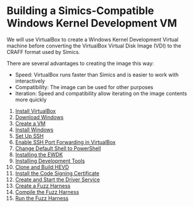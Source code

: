 # Building a Simics-Compatible Windows Kernel Development VM

We will use VirtualBox to create a Windows Kernel Development Virtual machine
before converting the VirtualBox Virtual Disk Image (VDI) to the CRAFF format used by
Simics.

There are several advantages to creating the image this way:

- Speed: VirtualBox runs faster than Simics and is easier to work with interactively
- Compatibility: The image can be used for other purposes
- Iteration: Speed and compatibility allow iterating on the image contents more quickly

1. [Install VirtualBox](install-virtualbox.md)
2. [Download Windows](download-windows.md)
3. [Create a VM](create-a-vm.md)
4. [Install Windows](install-windows.md)
5. [Set Up SSH](set-up-ssh.md)
6. [Enable SSH Port Forwarding in VirtualBox](enable-ssh-port-forwarding-in-virtualbox.md)
7. [Change Default Shell to PowerShell](change-default-shell-to-powershell.md)
8. [Installing the EWDK](installing-the-ewdk.md)
9. [Installing Development Tools](installing-development-tools.md)
10. [Clone and Build HEVD](clone-and-build-hevd.md)
11. [Install the Code Signing Certificate](install-the-code-signing-certificate.md)
12. [Create and Start the Driver Service](create-and-start-the-driver-service.md)
13. [Create a Fuzz Harness](create-a-fuzz-harness.md)
14. [Compile the Fuzz Harness](compile-the-fuzz-harness.md)
15. [Run the Fuzz Harness](run-the-fuzz-harness.md)
